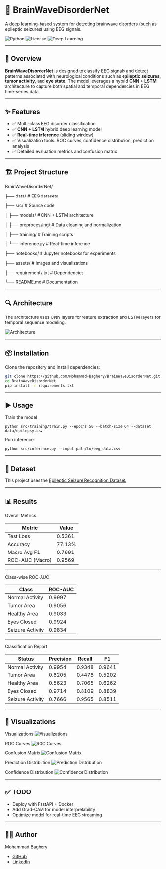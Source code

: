 # 🧠 BrainWaveDisorderNet
A deep learning-based system for detecting brainwave disorders (such as epileptic seizures) using EEG signals.

![Python](https://img.shields.io/badge/Python-3.9-blue)
![License](https://img.shields.io/badge/license-MIT-green)
![Deep Learning](https://img.shields.io/badge/DeepLearning-CNN%2BLSTM-orange)

---

## 📌 Overview
**BrainWaveDisorderNet** is designed to classify EEG signals and detect patterns associated with neurological conditions such as **epileptic seizures**, **tumor activity**, and **eye state**. The model leverages a hybrid **CNN + LSTM** architecture to capture both spatial and temporal dependencies in EEG time-series data.

---

## ✨ Features
- ✅ Multi-class EEG disorder classification  
- ✅ **CNN + LSTM** hybrid deep learning model  
- ✅ **Real-time inference** (sliding window)  
- ✅ Visualization tools: ROC curves, confidence distribution, prediction analysis  
- ✅ Detailed evaluation metrics and confusion matrix  

---

## 🏗 Project Structure
BrainWaveDisorderNet/

├── data/ # EEG datasets

├── src/ # Source code

│ ├── models/ # CNN + LSTM architecture

│ ├── preprocessing/ # Data cleaning and normalization

│ ├── training/ # Training scripts

│ └── inference.py # Real-time inference

├── notebooks/ # Jupyter notebooks for experiments

├── assets/ # Images and visualizations

├── requirements.txt # Dependencies

└── README.md # Documentation


---

## 🔍 Architecture
The architecture uses CNN layers for feature extraction and LSTM layers for temporal sequence modeling.

![Architecture](assets/brainwave_architecture.png) <!-- Add your architecture diagram here -->

---

## 📦 Installation
Clone the repository and install dependencies:
```bash
git clone https://github.com/Mohammad-Baghery/BrainWaveDisorderNet.git
cd BrainWaveDisorderNet
pip install -r requirements.txt
```
---

## ▶️ Usage
Train the model
```
python src/training/train.py --epochs 50 --batch-size 64 --dataset data/epilepsy.csv
```

Run inference
```
python src/inference.py --input path/to/eeg_data.csv
```
---

## 📂 Dataset
This project uses the [Epileptic Seizure Recognition Dataset.](https://www.kaggle.com/datasets/harunshimanto/epileptic-seizure-recognition)

---

## 📊 Results
Overall Metrics



| Metric | Value |
| ------- | ------ |
| Test Loss | 0.5361
| Accuracy | 77.13% |
|Macro Avg F1 | 0.7691 |
|    ROC-AUC (Macro)    |  0.9569     |


---
Class-wise ROC-AUC

| Class | ROC-AUC |
| ----- | ----------- |
|   Normal Activity    |    0.9997     |
|   Tumor Area    |   0.9056      |
|     Healthy Area  |     0.9033    |
|      Eyes Closed |     0.9924   |
|   Seizure Activity     |   0.9834      |

---
Classification Report

| Status           | Precision | Recall | F1 |
|------------------| --- | --- | --- |
| Normal Activity  | 0.9954 | 0.9348 | 0.9641 |
| Tumor Area       |       0.6205    |   0.4478     | 0.5202   |
| Healthy Area     |     0.5623      |   0.7065     |  0.6262  |
| Eyes Closed      |     0.9714      |     0.8109   | 0.8839   |
| Seizure Activity |      0.7666     |    0.9565    |  0.8511  |

---

## 👀 Visualizations
Visualizations
![Visualizations](results/plots/training_history_20250805_201934.png)

ROC Curves
![ROC Curves](results/plots/roc_curves_20250806_211240.png)

Confusion Matrix
![Confusion Matrix](results/plots/confusion_matrix_20250806_211240.png)

Prediction Distribution
![Prediction Distribution](results/plots/prediction_distribution_20250806_211240.png)

Confidence Distribution
![Confidence Distribution](results/plots/confidence_distribution_20250806_211240.png)

---

## ✅ TODO
 - Deploy with FastAPI + Docker
 - Add Grad-CAM for model interpretability
-  Optimize model for real-time EEG streaming

---

## 👨‍💻 Author
Mohammad Baghery
- [GitHub](https://github.com/Mohammad-Baghery/BrainWaveDisorderNet)
- [LinkedIn](https://www.linkedin.com/in/mohammad-baghery/)